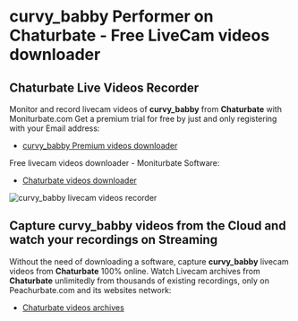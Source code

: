 # curvy_babby Performer on Chaturbate - Free LiveCam videos downloader

## Chaturbate Live Videos Recorder

Monitor and record livecam videos of **curvy_babby** from **Chaturbate** with Moniturbate.com
Get a premium trial for free by just and only registering with your Email address:
* [curvy_babby Premium videos downloader](https://moniturbate.com/request-demo-licence-key.html)

Free livecam videos downloader - Moniturbate Software:
* [Chaturbate videos downloader](https://moniturbate.com/moniturbate-download-software.html)

![curvy_babby livecam videos recorder](https://peachurnet.com/templates/moniturbate-software.png)


## Capture curvy_babby videos from the Cloud and watch your recordings on Streaming

Without the need of downloading a software, capture **curvy_babby** livecam videos from **Chaturbate** 100% online.
Watch Livecam archives from **Chaturbate** unlimitedly from thousands of existing recordings, only on Peachurbate.com and its websites network:
* [Chaturbate videos archives](https://peachurnet.com/)